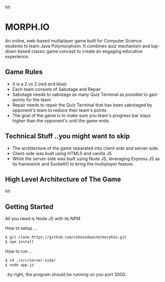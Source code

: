 hh

# MORPH.IO

An online, web-based multiplayer game built for Computer Science students to learn Java Polymorphism. It combines quiz mechanism and top-down based classic game concept to create an engaging educative experience.

## Game Rules

- It is a 2 vs 2 (red and blue)
- Each team consists of Sabotage and Repair
- Sabotage needs to sabotage as many Quiz Terminal as possible to gain points for the team
- Repair needs to repair the Quiz Terminal that has been sabotaged by opponent's team to reduce their team's points
- The goal of the game is to make sure you team's progress bar stays higher than the opponent's until the game ends.

## Technical Stuff ..you might want to skip

- The architecture of the game separated into client-side and server-side.
- Client-side was built using HTML5 and vanilla JS
- While the server-side was built using Node JS, leveraging Express JS as its framework and SocketIO to bring the multiplayer feature.

## High Level Architecture of The Game 

hh

## Getting Started

All you need is Node.JS with its NPM

How to setup ...

```bash
$ git clone https://github.com/cokesodawine/morphio.git
$ npm install
```

How to run ...

```bash
$ cd ./src/server-side/
$ node app.js
```

..by right, the program should be running on you port 3000..
